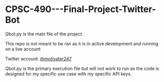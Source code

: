 # CPSC-490---Final-Project-Twitter-Bot
Qbot.py is the main file of the project. 

This repo is not meant to be ran as it is in active development and running on a live account

Twitter account: [@motivater247](https://twitter.com/motivater247)

Qbot.py is the primary execution file but will not work to run as the code is designed for my specific use case with my specific API keys.
